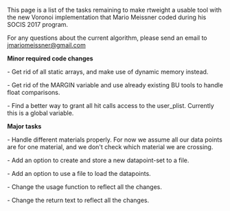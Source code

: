 This page is a list of the tasks remaining to make rtweight a usable
tool with the new Voronoi implementation that Mario Meissner coded
during his SOCIS 2017 program.

For any questions about the current algorithm, please send an email to
jmariomeissner@gmail.com

**Minor required code changes**

\- Get rid of all static arrays, and make use of dynamic memory instead.

\- Get rid of the MARGIN variable and use already existing BU tools to
handle float comparisons.

\- Find a better way to grant all hit calls access to the user_plist.
Currently this is a global variable.

**Major tasks**

\- Handle different materials properly. For now we assume all our data
points are for one material, and we don't check which material we are
crossing.

\- Add an option to create and store a new datapoint-set to a file.

\- Add an option to use a file to load the datapoints.

\- Change the usage function to reflect all the changes.

\- Change the return text to reflect all the changes.